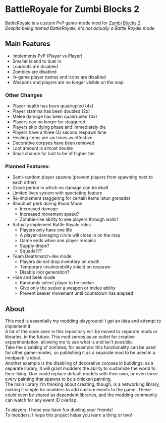 # BattleRoyale for Zumbi Blocks 2

BattleRoyale is a custom PvP game-mode mod for [Zumbi Blocks 2](https://store.steampowered.com/app/1941780/Zumbi_Blocks_2_Open_Alpha/).  
*Despite being named BattleRoyale, it's not actually a Battle Royale mode.*

## Main Features

- Implements PvP (Player vs Player)
- Smaller island to duel in
- Loadouts are disabled
- Zombies are disabled
- In-game player names and icons are disabled
- Weapons and players are no longer visible on the map

### Other Changes

- Player health has been quadrupled (4x)
- Player stamina has been doubled (2x)
- Melee damage has been quadrupled (4x)
- Players can no longer be staggered
- Players skip dying phase and immediately die
- Players have a three (3) second respawn time
- Healing items are six times as effective
- Decorative corpses have been removed
- Loot amount is almost double
- Small chance for loot to be of higher tier

### Planned Features:

- Semi-random player spawns (prevent players from spawning next to each other)
- Grace period in which no damage can be dealt
- Limited lives system with spectating feature
- Re-implement staggering for certain items (stun grenade)
- Bloodlust perk during Blood Moon
  - Increased damage
  - Increased movement speed?
  - Zombie-like ability to see players through walls?
- Actually implement Battle Royale rules
  - Players only have one life
  - A player-damaging circle will close in on the map
  - Game ends when one player remains
  - Supply drops?
  - Squads???
- Team Deathmatch-like mode
  - Players do not drop inventory on death
  - Temporary invulnerability shield on respawn
  - Disable loot generation?
- Hide and Seek mode
  - Randomly select player to be seeker
  - Give only the seeker a weapon or melee ability
  - Prevent seeker movement until countdown has elapsed

## About

This mod is essentially my modding playground: I get an idea and attempt to implement it.  
A lot of the code seen in this repository will be moved to separate mods or libraries, in the future.
This mod serves as an outlet for creative experimentation, allowing me to see what is and isn't possible.  
Take the disabling of zombies, for example: this functionality can be used for other game-modes, so publishing it as a separate mod to be used in a modpack is ideal.  
Another example is the disabling of decorative corpses in buildings: as a separate library, it will grant modders the ability to customize the world to their liking.
One could replace default models with their own, or even force every painting that spawns to be a chicken painting.  
The main library I'm thinking about creating, though, is a networking library, making it simple for modders to add custom events to the game.
These could even be shared as dependent libraries, and the modding community can watch for any event ID overlap.

To players: I hope you have fun dueling your friends!  
To modders: I hope this project helps you learn a thing or two!
